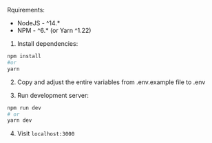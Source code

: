 Rquirements:

- NodeJS - ^14.*
- NPM - ^6.* (or Yarn ^1.22)

1) Install dependencies:

```bash
npm install
#or
yarn
```

2) Copy and adjust the entire variables from .env.example file to .env

3) Run development server:

```bash
npm run dev
# or
yarn dev
```
4) Visit `localhost:3000`

